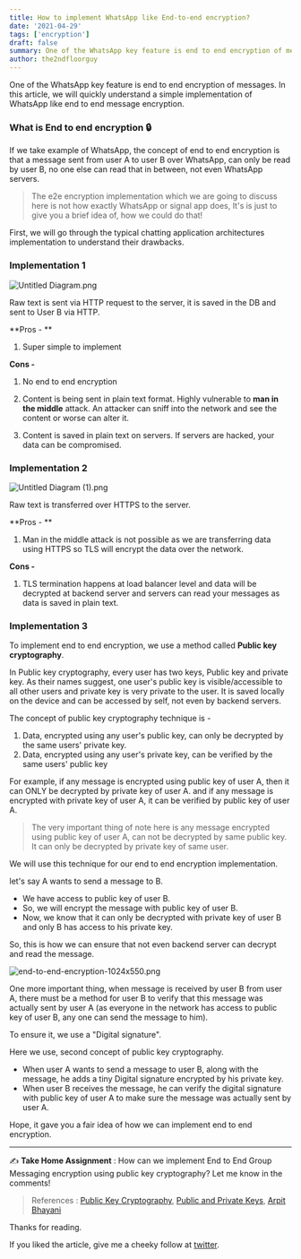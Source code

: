 ```yaml
---
title: How to implement WhatsApp like End-to-end encryption?
date: '2021-04-29'
tags: ['encryption']
draft: false
summary: One of the WhatsApp key feature is end to end encryption of messages. In this article, we will quickly understand a simple implementation of WhatsApp like end to end message encryption.
author: the2ndfloorguy
---
```


One of the WhatsApp key feature is end to end encryption of messages. In this article, we will quickly understand a simple implementation of WhatsApp like end to end message encryption.

### What is End to end encryption 🔒

If we take example of WhatsApp, the concept of end to end encryption is that a message sent from user A to user B over WhatsApp, can only be read by user B, no one else can read that in between, not even WhatsApp servers. 

> The e2e encryption implementation which we are going to discuss here is not how exactly WhatsApp or signal app does, It's is just to give you a brief idea of, how we could do that! 

First, we will go through the typical chatting application architectures implementation to understand their drawbacks.

### Implementation 1


![Untitled Diagram.png](https://cdn.hashnode.com/res/hashnode/image/upload/v1619621026734/I_0YPD-uG.png)

Raw text is sent via HTTP request to the server, it is saved in the DB and sent to User B via HTTP.

**Pros - **

1. Super simple to implement

**Cons -**

1. No end to end encryption

2. Content is being sent in plain text format. Highly vulnerable to **man in the middle** attack. An attacker can sniff into the network and see the content or worse can alter it.

3. Content is saved in plain text on servers. If servers are hacked, your data can be compromised.

### Implementation 2


![Untitled Diagram (1).png](https://cdn.hashnode.com/res/hashnode/image/upload/v1619621090530/_d3BQZ8MZ.png)

Raw text is transferred over HTTPS to the server.

**Pros - ** 

1. Man in the middle attack is not possible as we are transferring data using HTTPS so TLS will encrypt the data over the network.

**Cons -**

1. TLS termination happens at load balancer level and data will be decrypted at backend server and servers can read your messages as data is saved in plain text.


### Implementation 3 

To implement end to end encryption, we use a method called **Public key cryptography**.

In Public key cryptography, every user has two keys, Public key and private key. As their names suggest, one user's public key is visible/accessible to all other users and private key is very private to the user. It is saved locally on the device and can be accessed by self, not even by backend servers.

The concept of public key cryptography technique is -

1. Data, encrypted using any user's public key, can only be decrypted by the same users' private key.
2. Data, encrypted using any user's private key, can be verified by the same users' public key

For example, if any message is encrypted using public key of user A, then it can ONLY be decrypted by private key of user A. and if any message is encrypted with private key of user A, it can be verified by public key of user A.

> The very important thing of note here is any message encrypted using public key of user A, can not be decrypted by same public key. It can only be decrypted by private key of same user.

We will use this technique for our end to end encryption implementation.

let's say A wants to send a message to B.

- We have access to public key of user B.
- So, we will encrypt the message with public key of user B.
- Now, we know that it can only be decrypted with private key of user B and only B has access to his private key.

So, this is how we can ensure that not even backend server can decrypt and read the message.


![end-to-end-encryption-1024x550.png](https://cdn.hashnode.com/res/hashnode/image/upload/v1619621206396/EyoH-ofYp.png)


One more important thing, when message is received by user B from user A, there must be a method for user B to verify that this message was actually sent by user A (as everyone in the network has access to public key of user B, any one can send the message to him).

To ensure it, we  use a "Digital signature".

Here we use, second concept of public key cryptography.

- When user A wants to send a message to user B, along with the message, he adds a tiny Digital signature encrypted by his private key. 
- When user B receives the message, he can verify the digital signature with public key of user A to make sure the message was actually sent by user A.  

Hope, it gave you a fair idea of how we can implement end to end encryption.

<hr> 

✍️ **Take Home Assignment** : How can we implement End to End Group Messaging encryption using public key cryptography? Let me know in the comments! 

> References : [Public Key Cryptography](https://en.wikipedia.org/wiki/Public-key_cryptography), [Public and Private Keys](https://www.preveil.com/blog/public-and-private-key/), [Arpit Bhayani](https://www.youtube.com/watch?v=m_7xSIhxZL8&ab_channel=ArpitBhayani)

Thanks for reading. 

If you liked the article, give me a cheeky follow at [twitter](https://twitter.com/the2ndfloorguy).
